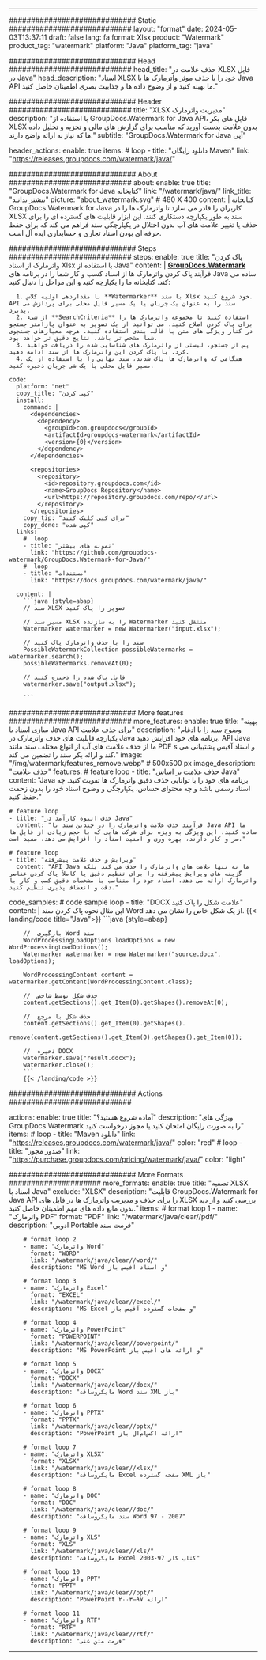 
---
############################# Static ############################
layout: "format"
date:  2024-05-03T13:37:11
draft: false
lang: fa
format: Xlsx
product: "Watermark"
product_tag: "watermark"
platform: "Java"
platform_tag: "java"

############################# Head ############################
head_title: "حذف علامت در XLSX فایل در Java"
head_description: "اسناد XLSX خود را با حذف موثر واترمارک ها با Java API ما بهینه کنید و از وضوح داده ها و جذابیت بصری اطمینان حاصل کنید."

############################# Header ############################
title: "XLSX مدیریت واترمارک" 
description: "با استفاده از GroupDocs.Watermark for Java API، فایل های بکر XLSX بدون علامت بدست آورید که مناسب برای گزارش های مالی و تجزیه و تحلیل داده ها که نیاز به ارائه واضح دارند."
subtitle: "GroupDocs.Watermark for Java آپی" 

header_actions:
  enable: true
  items:
    #  loop
    - title: "دانلود رایگان Maven"
      link: "https://releases.groupdocs.com/watermark/java/"
      
############################# About ############################
about:
    enable: true
    title: "GroupDocs.Watermark for Java کتابخانه"
    link: "/watermark/java/"
    link_title: "بیشتر بدانید"
    picture: "about_watermark.svg" # 480 X 400
    content: |
       کتابخانه GroupDocs.Watermark for Java کاربران را قادر می سازد تا واترمارک ها را در XLSX سند به طور یکپارچه دستکاری کنند. این ابزار قابلیت های گسترده ای را برای حذف یا تغییر علامت های آب بدون اختلال در یکپارچگی سند فراهم می کند که برای حفظ حرفه ای بودن اسناد تجاری و حسابداری ایده آل است.

############################# Steps ############################
steps:
    enable: true
    title: "پاک کردن واترمارک از اسناد Xlsx با استفاده از Java"
    content: |
      **[GroupDocs.Watermark](https://products.groupdocs.com/watermark/java/)** فرآیند پاک کردن واترمارک ها از اسناد کسب و کار شما را در برنامه های Java ساده می کند. کتابخانه ما را یکپارچه کنید و این مراحل را دنبال کنید:
      
      1. با مقداردهی اولیه کلاس **Watermarker** با سند Xlsx خود شروع کنید. API سند را به عنوان یک جریان یا یک مسیر فایل محلی برای پردازش می پذیرد.
      2. از شیء **SearchCriteria** استفاده کنید تا مجموعه واترمارک ها را برای پاک کردن اصلاح کنید. می توانید از یک تصویر به عنوان پارامتر جستجو در کنار ویژگی های متن یا قالب بندی استفاده کنید. هرچه معیارهای جستجوی شما مشخص تر باشد، نتایج دقیق تر خواهد بود.
      3. پس از جستجو، لیستی از واترمارک های شناسایی شده را دریافت خواهید کرد. با پاک کردن این واترمارک ها از سند ادامه دهید.
      4. هنگامی که واترمارک ها پاک شدند، سند نهایی را با استفاده از یک مسیر فایل محلی یا یک شی جریان ذخیره کنید.
   
    code:
      platform: "net"
      copy_title: "کپی کردن"
      install:
        command: |
          <dependencies>
            <dependency>
              <groupId>com.groupdocs</groupId>
              <artifactId>groupdocs-watermark</artifactId>
              <version>{0}</version>
            </dependency>
          </dependencies>

          <repositories>
            <repository>
              <id>repository.groupdocs.com</id>
              <name>GroupDocs Repository</name>
              <url>https://repository.groupdocs.com/repo/</url>
            </repository>
          </repositories>
        copy_tip: "برای کپی کلیک کنید"
        copy_done: "کپی شده"
      links:
        #  loop
        - title: "نمونه های بیشتر"
          link: "https://github.com/groupdocs-watermark/GroupDocs.Watermark-for-Java/"
        #  loop
        - title: "مستندات"
          link: "https://docs.groupdocs.com/watermark/java/"
          
      content: |
        ```java {style=abap}
        // سند XLSX تصویر را پاک کنید

        // مسیر سند XLSX را به سازنده Watermarker منتقل کنید
        Watermarker watermarker = new Watermarker("input.xlsx");
        
        // سند را با حذف واترمارک پاک کنید
        PossibleWatermarkCollection possibleWatermarks = watermarker.search();
        possibleWatermarks.removeAt(0);

        // فایل پاک شده را ذخیره کنید
        watermarker.save("output.xlsx");
        
        ```        
        
############################# More features ############################
more_features:
  enable: true
  title: "بهینه سازی اسناد با Java API برای حذف علامت"
  description: "وضوح سند را با ادغام یکپارچه قابلیت های حذف واترمارک در Java برنامه های خود افزایش دهید. API Java ما از حذف علامت های آب از انواع مختلف سند مانند PDF s و اسناد آفیس پشتیبانی می کند و ارائه بکر سند را تضمین می کند."
  image: "/img/watermark/features_remove.webp" # 500x500 px
  image_description: "حذف علامت"
  features:
    # feature loop
    - title: "حذف علامت بر اساس Java"
      content: "Java برنامه های خود را با توانایی حذف دقیق واترمارک ها تقویت کنید. چه اسناد رسمی باشد و چه محتوای حساس، یکپارچگی و وضوح اسناد خود را بدون زحمت حفظ کنید."

    # feature loop
    - title: "حذف انبوه کارآمد در Java"
      content: "فرآیند حذف علامت واترمارک را در چندین سند با Java API ما ساده کنید. این ویژگی به ویژه برای شرکت هایی که با حجم زیادی از فایل ها سر و کار دارند، بهره وری و امنیت اسناد را افزایش می دهد، مفید است."

    # feature loop
    - title: "ویرایش و حذف علامت پیشرفته"
      content: "API Java ما نه تنها علامت های واترمارک را حذف می کند بلکه گزینه های ویرایش پیشرفته را برای تنظیم دقیق یا کاملاً پاک کردن عناصر واترمارک ارائه می دهد. اسناد خود را متناسب با مشخصات دقیق کسب و کار با دقت و انعطاف پذیری تنظیم کنید."
      
  code_samples:
    # code sample loop
    - title: "DOCX علامت شکل را پاک کنید"
      content: |
        این مثال نحوه پاک کردن سند Word از یک شکل خاص را نشان می دهد.
        {{< landing/code title="Java">}}
        ```java {style=abap}
        
        //  بارگیری Word سند
        WordProcessingLoadOptions loadOptions = new WordProcessingLoadOptions();
        Watermarker watermarker = new Watermarker("source.docx", loadOptions);

        WordProcessingContent content = watermarker.getContent(WordProcessingContent.class);

        //  حذف شکل توسط شاخص
        content.getSections().get_Item(0).getShapes().removeAt(0);

        //  حذف شکل با مرجع
        content.getSections().get_Item(0).getShapes().
            remove(content.getSections().get_Item(0).getShapes().get_Item(0));

        //  ذخیره DOCX
        watermarker.save("result.docx");
        watermarker.close();
        ```
        {{< /landing/code >}}


############################# Actions ############################

actions:
  enable: true
  title: "آماده شروع هستید؟"
  description: "ویژگی های GroupDocs.Watermark را به صورت رایگان امتحان کنید یا مجوز درخواست کنید"
  items:
    #  loop
    - title: "Maven دانلود"
      link: "https://releases.groupdocs.com/watermark/java/"
      color: "red"
        #  loop
    - title: "صدور مجوز"
      link: "https://purchase.groupdocs.com/pricing/watermark/java/"
      color: "light"


############################# More Formats #####################
more_formats:
    enable: true
    title: "تصفیه XLSX اسناد با Java"
    exclude: "XLSX"
    description: "قابلیت GroupDocs.Watermark for Java API را برای حذف و مدیریت واترمارک ها در فایل های XLSX بررسی کنید و از دید بدون مانع داده های مهم اطمینان حاصل کنید."
    items: 
        # format loop 1
        - name: "واترمارک PDF"
          format: "PDF"
          link: "/watermark/java/clear//pdf/"
          description: "ادوبی Portable فرمت سند"

        # format loop 2
        - name: "واترمارک Word"
          format: "WORD"
          link: "/watermark/java/clear//word/"
          description: "MS Word و اسناد آفیس باز"
          
        # format loop 3
        - name: "واترمارک Excel"
          format: "EXCEL"
          link: "/watermark/java/clear//excel/"
          description: "MS Excel و صفحات گسترده آفیس باز"

        # format loop 4
        - name: "واترمارک PowerPoint"
          format: "POWERPOINT"
          link: "/watermark/java/clear//powerpoint/"
          description: "MS PowerPoint و ارائه های آفیس باز"

        # format loop 5
        - name: "واترمارک DOCX"
          format: "DOCX"
          link: "/watermark/java/clear//docx/"
          description: "مایکروسافت Word سند XML باز"
          
        # format loop 6
        - name: "واترمارک PPTX"
          format: "PPTX"
          link: "/watermark/java/clear//pptx/"
          description: "PowerPoint ارائه اکس‌ام‌ال باز"
          
        # format loop 7
        - name: "واترمارک XLSX"
          format: "XLSX"
          link: "/watermark/java/clear//xlsx/"
          description: "مایکروسافت Excel صفحه گسترده XML باز"

        # format loop 8
        - name: "واترمارک DOC"
          format: "DOC"
          link: "/watermark/java/clear//doc/"
          description: "سند مایکروسافت Word 97 - 2007"

        # format loop 9
        - name: "واترمارک XLS"
          format: "XLS"
          link: "/watermark/java/clear//xls/"
          description: "مایکروسافت Excel کتاب کار 97-2003"

        # format loop 10
        - name: "واترمارک PPT"
          format: "PPT"
          link: "/watermark/java/clear//ppt/"
          description: "PowerPoint ارائه ۹۷—۲۰۰۳"

        # format loop 11
        - name: "واترمارک RTF"
          format: "RTF"
          link: "/watermark/java/clear//rtf/"
          description: "فرمت متن غنی"

---